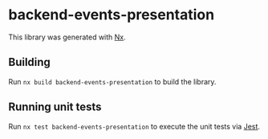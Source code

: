 # backend-events-presentation

This library was generated with [Nx](https://nx.dev).

## Building

Run `nx build backend-events-presentation` to build the library.

## Running unit tests

Run `nx test backend-events-presentation` to execute the unit tests via [Jest](https://jestjs.io).
